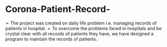 # Corona-Patient-Record-
   ➢  The project was created on daily life problem i.e. managing records of patients in hospital. 
   ➢   To overcome the problems faced in hospitals and be crystal clear with all records of patients they have, we have designed a program to maintain the records of patients.                         
